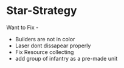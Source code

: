 # Star-Strategy

Want to Fix - 
- Builders are not in color
- Laser dont dissapear properly
- Fix Resource collecting
- add group of infantry as a pre-made unit
